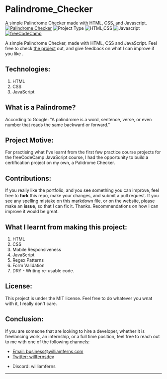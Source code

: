 # Palindrome_Checker
A simple Palindrome Checker made with HTML, CSS, and Javascript. 
[![Palindrome Checker](https://img.shields.io/badge/Palindrome_Checker-purple)](https://palindrome-checker-seven.vercel.app/)
![Project Type](https://img.shields.io/badge/Project_Type:_Palindrome_Checker-orange)
![HTML,CSS](https://img.shields.io/badge/HTML-CSS-blue)
![Javascript](https://img.shields.io/badge/Javascript-blue)
[![freeCodeCamp](https://img.shields.io/badge/freeCodeCamp-JavaScript_Algorithms_and_Data_Structures-red)](https://freecodecamp.com/learn)

A simple Palindrome Checker, made with HTML, CSS and JavaScript. Feel free to check <a href="https://palindrome-checker-seven.vercel.app/" target="_blank">the project</a> out, and give feedback on what I can improve if you like .

## Technologies:
1. HTML
2. CSS
3. JavaScript

## What is a Palindrome?
According to Google: "A palindrome is a word, sentence, verse, or even number that reads the same backward or forward."

## Project Motive:
For practising what I've learnt from the first few practice course projects for the freeCodeCamp JavaScript course, I had the opportunity to build a certification project on my own, a Palidrome Checker.

## Contributions:
If you really like the portfolio, and you see something you can improve, feel free to **fork** this repo, make your changes, and submit a pull request. If you see any spelling mistake on this markdown file, or on the website, please make an **issue**, so that I can fix it. Thanks. Recommendations on how I can improve it would be great.

## What I learnt from making this project:
1. HTML
2. CSS
3. Mobile Responsiveness
4. JavaScript
5. Regex Patterns
6. Form Validation
7. DRY - Writing re-usable code.

## License:
This project is under the MIT license. Feel free to do whatever you wnat with it, I really don't care.

## Conclusion:
If you are someone that are looking to hire a developer, whether it is freelancing work, an internship, or a full time position, feel free to reach out to me with one of the following channels: 

<ul>
  <li>
    <a target="_blank" href="mailto:business@williamferns.com">Email: business@williamferns.com</a>
  </li>
  <li>
    <a target="_blank" href="https://twitter.com/willfernsdev">Twitter: willfernsdev</a>  
  </li>
  <li>
    <p>Discord: williamferns</p>
  </li>
</ul>

---

